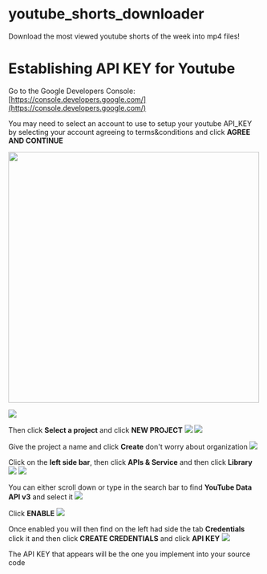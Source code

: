 # youtube_shorts_downloader
Download the most viewed youtube shorts of the week into mp4 files!


# Establishing API KEY for Youtube

Go to the Google Developers Console: [https://console.developers.google.com/](https://console.developers.google.com/)


You may need to select an account to use to setup your youtube API_KEY by selecting your account agreeing to terms&conditions and click **AGREE AND CONTINUE**

<img src="src/images/Account_selection.png" width="500">

![](src/images/Account_selection.png)


Then click **Select a project** and click **NEW PROJECT**
![](src/images/Select_a_project.png)
![](src/images/New_project.png)

Give the project a name and click **Create** don't worry about organization
![](src/images/Create_project.png)

Click on the **left side bar**, then click **APIs & Service** and then click **Library**
![](src/images/Left_side_bar.png)
![](src/images/API_services_library.png)

You can either scroll down or type in the search bar to find **YouTube Data API v3** and select it
![](src/images/API_v3.png)

Click **ENABLE**
![](src/images/Enable.png)

Once enabled you will then find on the left had side the tab **Credentials** click it and then click **CREATE CREDENTIALS** and click **API KEY**
![](src/images/Create_credentials.png)

The API KEY that appears will be the one you implement into your source code
